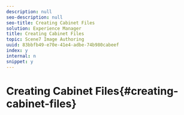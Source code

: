 ```yaml
---
description: null
seo-description: null
seo-title: Creating Cabinet Files
solution: Experience Manager
title: Creating Cabinet Files
topic: Scene7 Image Authoring
uuid: 83bbfb49-e70e-41e4-adbe-74b980cabeef
index: y
internal: n
snippet: y
---
```


# Creating Cabinet Files{#creating-cabinet-files}

